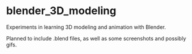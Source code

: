 # blender_3D_modeling

Experiments in learning 3D modeling and animation with Blender.

Planned to include .blend files, as well as some screenshots and possibly gifs.
